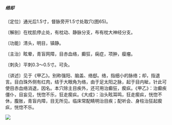 ##### 络却

〔定位〕通光后1.5寸，督脉旁开1.5寸处取穴(图65)。

〔解剖〕在枕肌停止处，有枕动、静脉分支，布有枕大神经分支。

〔功能〕清头，明目，镇静。

〔主治〕眩晕，青盲网障，目赤血络，癫狂，痫症，项肿，瘿瘤。

〔刺灸〕平刺0.3〜0.5寸。可灸。

〔讲述〕见于《甲乙》。别称强阳、脑盖、络郄。络，指细小的脉络；却，指退言。目白珠外侧有红肉，结于大眼角为络，由于足太阳之脉，起于目内眦，针此可使目赤血络消退，因名。本穴除主目疾外，还可用治癫狂，瘈疭。《甲乙》：治癫疾僵仆，目妄见，恍惚不乐，狂走瘈疭。《大成》：治头眩耳鸣，狂走瘈疭，恍惚不休，腹胀，青盲内障，目无所见。临床常配睛明治目疾；配听会、身柱治狂起瘈疭，恍惚不乐。

![](img/图65.jpg)

